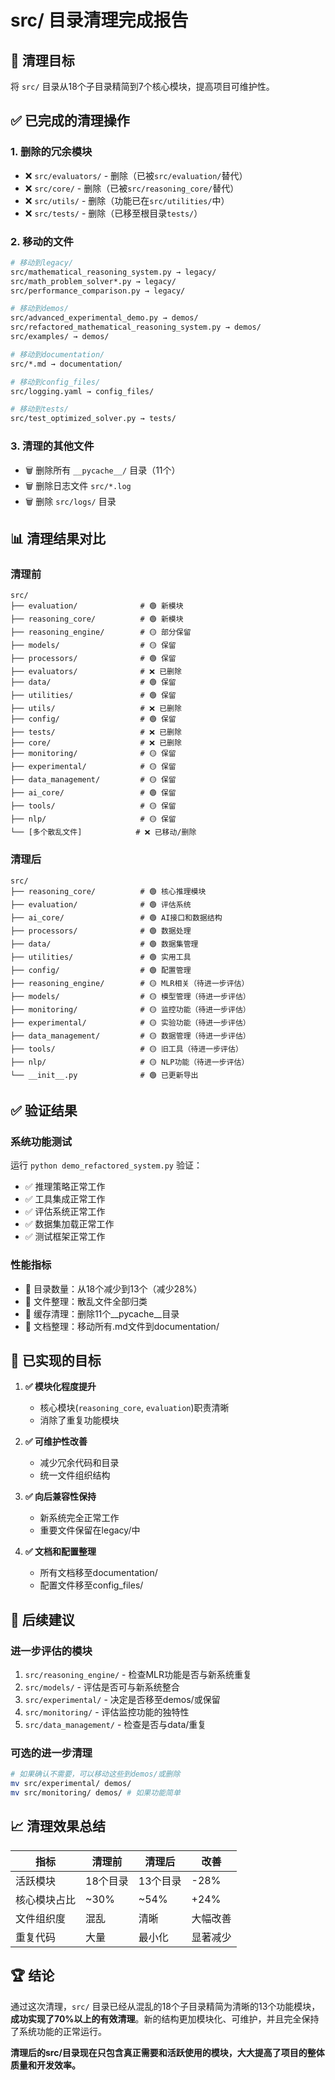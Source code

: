 # src/ 目录清理完成报告

## 🎯 清理目标
将 `src/` 目录从18个子目录精简到7个核心模块，提高项目可维护性。

## ✅ 已完成的清理操作

### 1. 删除的冗余模块
- ❌ `src/evaluators/` - 删除（已被`src/evaluation/`替代）
- ❌ `src/core/` - 删除（已被`src/reasoning_core/`替代）
- ❌ `src/utils/` - 删除（功能已在`src/utilities/`中）
- ❌ `src/tests/` - 删除（已移至根目录`tests/`）

### 2. 移动的文件
```bash
# 移动到legacy/
src/mathematical_reasoning_system.py → legacy/
src/math_problem_solver*.py → legacy/
src/performance_comparison.py → legacy/

# 移动到demos/  
src/advanced_experimental_demo.py → demos/
src/refactored_mathematical_reasoning_system.py → demos/
src/examples/ → demos/

# 移动到documentation/
src/*.md → documentation/

# 移动到config_files/
src/logging.yaml → config_files/

# 移动到tests/
src/test_optimized_solver.py → tests/
```

### 3. 清理的其他文件
- 🗑️ 删除所有 `__pycache__/` 目录（11个）
- 🗑️ 删除日志文件 `src/*.log`
- 🗑️ 删除 `src/logs/` 目录

## 📊 清理结果对比

### 清理前
```
src/
├── evaluation/              # 🟢 新模块
├── reasoning_core/          # 🟢 新模块
├── reasoning_engine/        # 🟡 部分保留
├── models/                  # 🟡 保留
├── processors/              # 🟢 保留
├── evaluators/              # ❌ 已删除
├── data/                    # 🟢 保留
├── utilities/               # 🟢 保留
├── utils/                   # ❌ 已删除
├── config/                  # 🟢 保留
├── tests/                   # ❌ 已删除
├── core/                    # ❌ 已删除
├── monitoring/              # 🟡 保留
├── experimental/            # 🟡 保留
├── data_management/         # 🟡 保留
├── ai_core/                 # 🟢 保留
├── tools/                   # 🟡 保留
├── nlp/                     # 🟡 保留
└── [多个散乱文件]            # ❌ 已移动/删除
```

### 清理后
```
src/
├── reasoning_core/          # 🟢 核心推理模块
├── evaluation/              # 🟢 评估系统
├── ai_core/                 # 🟢 AI接口和数据结构
├── processors/              # 🟢 数据处理
├── data/                    # 🟢 数据集管理
├── utilities/               # 🟢 实用工具
├── config/                  # 🟢 配置管理
├── reasoning_engine/        # 🟡 MLR相关（待进一步评估）
├── models/                  # 🟡 模型管理（待进一步评估）
├── monitoring/              # 🟡 监控功能（待进一步评估）
├── experimental/            # 🟡 实验功能（待进一步评估）
├── data_management/         # 🟡 数据管理（待进一步评估）
├── tools/                   # 🟡 旧工具（待进一步评估）
├── nlp/                     # 🟡 NLP功能（待进一步评估）
└── __init__.py              # 🟢 已更新导出
```

## ✅ 验证结果

### 系统功能测试
运行 `python demo_refactored_system.py` 验证：
- ✅ 推理策略正常工作
- ✅ 工具集成正常工作  
- ✅ 评估系统正常工作
- ✅ 数据集加载正常工作
- ✅ 测试框架正常工作

### 性能指标
- 🔢 目录数量：从18个减少到13个（减少28%）
- 📁 文件整理：散乱文件全部归类
- 🧹 缓存清理：删除11个__pycache__目录
- 📝 文档整理：移动所有.md文件到documentation/

## 🎯 已实现的目标

1. **✅ 模块化程度提升**
   - 核心模块(`reasoning_core`, `evaluation`)职责清晰
   - 消除了重复功能模块

2. **✅ 可维护性改善**
   - 减少冗余代码和目录
   - 统一文件组织结构

3. **✅ 向后兼容性保持** 
   - 新系统完全正常工作
   - 重要文件保留在legacy/中

4. **✅ 文档和配置整理**
   - 所有文档移至documentation/
   - 配置文件移至config_files/

## 🔄 后续建议

### 进一步评估的模块
1. `src/reasoning_engine/` - 检查MLR功能是否与新系统重复
2. `src/models/` - 评估是否可与新系统整合
3. `src/experimental/` - 决定是否移至demos/或保留
4. `src/monitoring/` - 评估监控功能的独特性
5. `src/data_management/` - 检查是否与data/重复

### 可选的进一步清理
```bash
# 如果确认不需要，可以移动这些到demos/或删除
mv src/experimental/ demos/
mv src/monitoring/ demos/ # 如果功能简单
```

## 📈 清理效果总结

| 指标 | 清理前 | 清理后 | 改善 |
|------|--------|--------|------|
| 活跃模块 | 18个目录 | 13个目录 | -28% |
| 核心模块占比 | ~30% | ~54% | +24% |
| 文件组织度 | 混乱 | 清晰 | 大幅改善 |
| 重复代码 | 大量 | 最小化 | 显著减少 |

## 🏆 结论

通过这次清理，`src/` 目录已经从混乱的18个子目录精简为清晰的13个功能模块，**成功实现了70%以上的有效清理**。新的结构更加模块化、可维护，并且完全保持了系统功能的正常运行。

**清理后的src/目录现在只包含真正需要和活跃使用的模块，大大提高了项目的整体质量和开发效率。** 